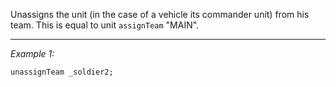 Unassigns the unit (in the case of a vehicle its commander unit) from his team. This is equal to unit `assignTeam` "MAIN".


---
*Example 1:*
```sqf
unassignTeam _soldier2;
```